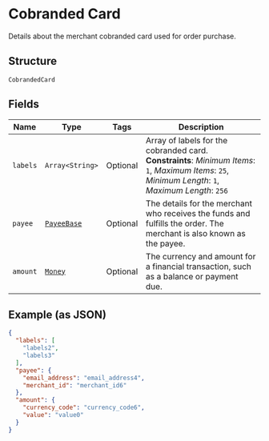 
# Cobranded Card

Details about the merchant cobranded card used for order purchase.

## Structure

`CobrandedCard`

## Fields

| Name | Type | Tags | Description |
|  --- | --- | --- | --- |
| `labels` | `Array<String>` | Optional | Array of labels for the cobranded card.<br>**Constraints**: *Minimum Items*: `1`, *Maximum Items*: `25`, *Minimum Length*: `1`, *Maximum Length*: `256` |
| `payee` | [`PayeeBase`](../../doc/models/payee-base.md) | Optional | The details for the merchant who receives the funds and fulfills the order. The merchant is also known as the payee. |
| `amount` | [`Money`](../../doc/models/money.md) | Optional | The currency and amount for a financial transaction, such as a balance or payment due. |

## Example (as JSON)

```json
{
  "labels": [
    "labels2",
    "labels3"
  ],
  "payee": {
    "email_address": "email_address4",
    "merchant_id": "merchant_id6"
  },
  "amount": {
    "currency_code": "currency_code6",
    "value": "value0"
  }
}
```

